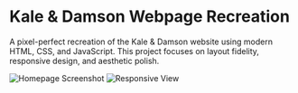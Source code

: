 # Kale & Damson Webpage Recreation  
A pixel-perfect recreation of the Kale & Damson website using modern HTML, CSS, and JavaScript. This project focuses on layout fidelity, responsive design, and aesthetic polish.


![Homepage Screenshot]("/screenshot-home.png")
![Responsive View]("/screenshot-mobile.png")





